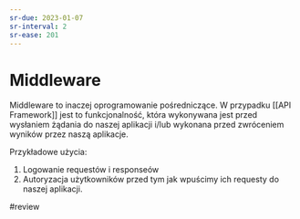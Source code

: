 ```yaml
---
sr-due: 2023-01-07
sr-interval: 2
sr-ease: 201
---
```


# Middleware

Middleware to inaczej oprogramowanie pośredniczące. W przypadku [[API Framework]] jest to funkcjonalność, która wykonywana jest przed wysłaniem żądania do naszej aplikacji i/lub wykonana przed zwróceniem wyników  przez naszą aplikacje.

Przykładowe użycia:
1. Logowanie requestów i responseów
2. Autoryzacja użytkowników przed tym jak wpuścimy ich requesty do naszej aplikacji.

#review